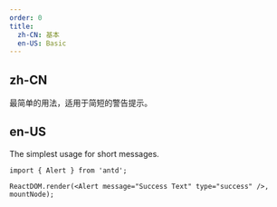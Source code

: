 ```yaml
---
order: 0
title:
  zh-CN: 基本
  en-US: Basic
---
```


## zh-CN

最简单的用法，适用于简短的警告提示。

## en-US

The simplest usage for short messages.

```tsx
import { Alert } from 'antd';

ReactDOM.render(<Alert message="Success Text" type="success" />, mountNode);
```

<style>
.code-box-demo .kenshin-alert {
  margin-bottom: 16px;
}
</style>

